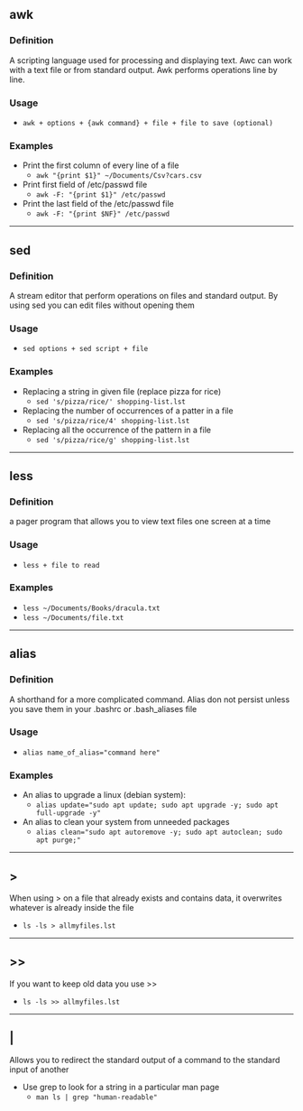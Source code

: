 ## awk
### Definition 
A scripting language used for processing and displaying text. Awc can work with a text file or from standard output. Awk performs operations line by line.

### Usage
* `awk + options + {awk command} + file + file to save (optional)`

### Examples
* Print the first column of every line of a file
  * `awk "{print $1}" ~/Documents/Csv?cars.csv`
* Print first field of /etc/passwd file
  * `awk -F: "{print $1}" /etc/passwd`
* Print the last field of the /etc/passwd file
  * `awk -F: "{print $NF}" /etc/passwd`
  
<hr>

## sed
### Definition 
A stream editor that perform operations on files and standard output. By using sed you can edit files without opening them

### Usage
* `sed options + sed script + file`

### Examples
* Replacing a string in given file (replace pizza for rice)
  * `sed 's/pizza/rice/' shopping-list.lst`
* Replacing the number of occurrences of a patter in a file
  * `sed 's/pizza/rice/4' shopping-list.lst`
* Replacing all the occurrence of the pattern in a file
  * `sed 's/pizza/rice/g' shopping-list.lst`
  
<hr>

## less
### Definition 
a pager program that allows you to view text files one screen at a time

### Usage
* `less + file to read`

### Examples
* `less ~/Documents/Books/dracula.txt`
* `less ~/Documents/file.txt`

<hr>

## alias
### Definition 
A shorthand for a more complicated command. Alias don not persist unless you save them in your .bashrc or .bash_aliases file

### Usage
* `alias name_of_alias="command here"`

### Examples
* An alias to upgrade a linux (debian system):
  * `alias update="sudo apt update; sudo apt upgrade -y; sudo apt full-upgrade -y"`
* An alias to clean your system from unneeded packages
  * `alias clean="sudo apt autoremove -y; sudo apt autoclean; sudo apt purge;"`

<hr>

## >
When using > on a file that already exists and contains data, it overwrites whatever is already inside the file

* `ls -ls > allmyfiles.lst`

<hr>

## >>
If you want to keep old data you use >>

* `ls -ls >> allmyfiles.lst`

<hr>

## |
Allows you to redirect the standard output of a command to the standard input of another
* Use grep to look for a string in a particular man page
  * `man ls | grep "human-readable"`